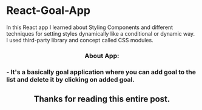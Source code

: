# React-Goal-App

In this React app I learned about Styling Components and different techniques for setting styles dynamically like a conditional or dynamic way. I used third-party library and concept called CSS modules.


<h3 align="center">About App:<h3>
<div>
- It's a basically goal application where you can add goal to the list and delete it by clicking on added goal.
</div>

<h2 align="center">Thanks for reading this entire post.<h2>
